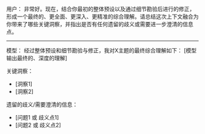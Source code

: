 用户：
非常好。现在，结合你最初的整体预设以及通过细节勘验后进行的修正，形成一个最终的、更全面、更深入、更精准的综合理解。请总结这次上下文融合为你带来了哪些关键洞察，并指出是否有任何遗留的歧义或需要进一步澄清的信息点。


----------------------


模型：
经过整体预设和细节勘验与修正，我对X主题的最终综合理解如下：
[模型输出最终的、深度的理解]

关键洞察：
*   [洞察1]
*   [洞察2]

遗留的歧义/需要澄清的信息：
*   [问题1 或 歧义点1]
*   [问题2 或 歧义点2]
